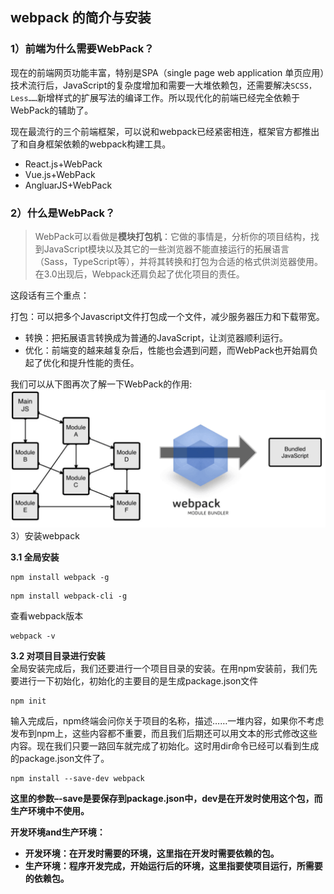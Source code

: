 ## webpack 的简介与安装

### 1）前端为什么需要WebPack？

现在的前端网页功能丰富，特别是SPA（single page web application 单页应用）技术流行后，JavaScript的复杂度增加和需要一大堆依赖包，还需要解决`SCSS，Less……`新增样式的扩展写法的编译工作。所以现代化的前端已经完全依赖于WebPack的辅助了。

现在最流行的三个前端框架，可以说和webpack已经紧密相连，框架官方都推出了和自身框架依赖的webpack构建工具。

* React.js+WebPack
* Vue.js+WebPack
* AngluarJS+WebPack

### 2）什么是WebPack？

> WebPack可以看做是**模块打包机**：它做的事情是，分析你的项目结构，找到JavaScript模块以及其它的一些浏览器不能直接运行的拓展语言（Sass，TypeScript等），并将其转换和打包为合适的格式供浏览器使用。在3.0出现后，Webpack还肩负起了优化项目的责任。

这段话有三个重点：

打包：可以把多个Javascript文件打包成一个文件，减少服务器压力和下载带宽。

* 转换：把拓展语言转换成为普通的JavaScript，让浏览器顺利运行。
* 优化：前端变的越来越复杂后，性能也会遇到问题，而WebPack也开始肩负起了优化和提升性能的责任。

我们可以从下图再次了解一下WebPack的作用:![](/assets/webpack.png)3）安装webpack

**3.1 全局安装**

```
npm install webpack -g
```

```
npm install webpack-cli -g
```

查看webpack版本

```
webpack -v
```

**3.2 对项目目录进行安装**  
全局安装完成后，我们还要进行一个项目目录的安装。在用npm安装前，我们先要进行一下初始化，初始化的主要目的是生成package.json文件

```
npm init
```

输入完成后，npm终端会问你关于项目的名称，描述……一堆内容，如果你不考虑发布到npm上，这些内容都不重要，而且我们后期还可以用文本的形式修改这些内容。现在我们只要一路回车就完成了初始化。这时用dir命令已经可以看到生成的package.json文件了。

```
npm install --save-dev webpack
```

**这里的参数–-save是要保存到package.json中，dev是在开发时使用这个包，而生产环境中不使用。**

**开发环境and生产环境：**

* **开发环境：在开发时需要的环境，这里指在开发时需要依赖的包。**
* **生产环境：程序开发完成，开始运行后的环境，这里指要使项目运行，所需要的依赖包。**




